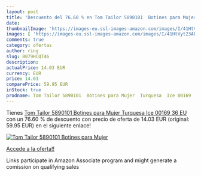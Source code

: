```yaml
---
layout: post
title: 'Descuento del 76.60 % en Tom Tailor 5890101  Botines para Mujer  '
date: 
thumbnailImage: 'https://images-eu.ssl-images-amazon.com/images/I/41HtVyt23AL._SL200_.jpg'
images: [ 'https://images-eu.ssl-images-amazon.com/images/I/41HtVyt23AL._SL200_.jpg' ]
comments: true
category: ofertas
author: ring
slug: B079HCQT46
description:
actualPrice: 14.03 EUR
currency: EUR
price: 14.03
comparePrice: 59.95 EUR
inStock: true
prodname: Tom Tailor 5890101  Botines para Mujer  Turquesa  Ice 00169   36 EU
---
```


Tienes [Tom Tailor 5890101  Botines para Mujer  Turquesa  Ice 00169   36 EU](https://www.amazon.es/dp/B079HCQT46/?tag=tolees-21) con un 76.60 % de descuento con precio de oferta de 14.03 EUR (original: 59.95 EUR) en el siguiente enlace!

[![Tom Tailor 5890101  Botines para Mujer  ](https://images-eu.ssl-images-amazon.com/images/I/41HtVyt23AL._SL200_.jpg)](https://www.amazon.es/dp/B079HCQT46/?tag=tolees-21)

[Accede a la oferta!!](https://www.amazon.es/dp/B079HCQT46/?tag=tolees-21)

Links participate in Amazon Associate program and might generate a comission on qualifying sales


